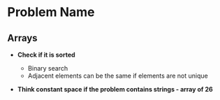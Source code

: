 # Problem Name

## Arrays

* **Check if it is sorted**

    * Binary search
    * Adjacent elements can be the same if elements are not unique

* **Think constant space if the problem contains strings - array of 26**